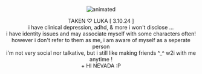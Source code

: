 <p align="center">
  <img src="https://cdn.discordapp.com/attachments/1196304361731661864/1222322366667821096/kangelyayyy-ezgif.com-resize_1.gif?ex=6615cb69&is=66035669&hm=0308efd0f526b079ae01b286401e67b01d2114982134a01b66a3d4ee26df0097&" alt="animated" />
</p>
<p align="center"> TAKEN ♡ LUKA [ 3.10.24  ] 
<br>
i have clinical depression, adhd, & more i won't disclose ... 
<br>
i have identity issues and may associate myself with some characters often!
<br>
however i don't refer to them as me, i am aware of myself as a seperate person
<br>  
i'm not very social nor talkative, but i still like making friends ^_^ w2i with me anytime !
<br>
  + HI NEVADA :P
</p>



